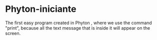 # Phyton-iniciante
The first easy program created in Phyton , where we use the command "print", because all the text message that is inside it will appear on the screen.
